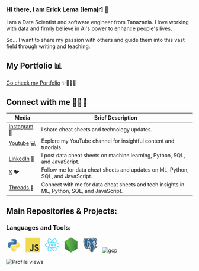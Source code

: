 ### Hi there, I am Erick Lema [lemajr] 👋

I am a Data Scientist and software engineer from Tanazania. I love working with data and firmly believe in AI's power to enhance people's lives. 

So... I want to share my passion with others and guide them into this vast field through writing and teaching. 

## **My Portfolio** 📊

[Go check my Portfolio](https://github.com/lemajr) ✨👨🏻‍💻


## **Connect with me** 🙋🏻‍♂️

| Media                | Brief Description                                              |
|----------------------|------------------------------------------------------|
| [Instagram](https://instagram.com/ericktek_) 💌     | I share cheat sheets and technology updates.                      |
| [Youtube](https://www.youtube.com/c/erickek)  💻      | Explore my YouTube channel for insightful content and tutorials. |
| [LinkedIn](https://linkedin.com/in/ericktek)  💼       | I post data cheat sheets on machine learning, Python, SQL, and JavaScript.|
| [X](https://twitter.com/ericktek) 🐦        | Follow me for data cheat sheets and updates on ML, Python, SQL, and JavaScript.|
| [Threads ](https://www.threads.net/@ericktek) 🧵        | Connect with me for data cheat sheets and tech insights in ML, Python, SQL, and JavaScript.|

## Main Repositories & Projects:

<h3 align="left">Languages and Tools:</h3>
<p align="left">
  <a href="https://www.python.org/" target="_blank" rel="noreferrer"><img src="https://raw.githubusercontent.com/devicons/devicon/master/icons/python/python-original.svg" alt="python" width="40" height="40"/></a>
  &nbsp;
  <a href="https://www.javascript.com/" target="_blank" rel="noreferrer"><img src="https://raw.githubusercontent.com/devicons/devicon/master/icons/javascript/javascript-original.svg" alt="javascript" width="40" height="40"/></a>
  &nbsp;
  <a href="https://reactjs.org/" target="_blank" rel="noreferrer"><img src="https://raw.githubusercontent.com/devicons/devicon/master/icons/react/react-original.svg" alt="react" width="40" height="40"/></a>
  &nbsp;
  <a href="https://nodejs.org/" target="_blank" rel="noreferrer"><img src="https://raw.githubusercontent.com/devicons/devicon/master/icons/nodejs/nodejs-original.svg" alt="nodejs" width="40" height="40"/></a>
  &nbsp;
  <a href="https://www.postgresql.org/" target="_blank" rel="noreferrer"><img src="https://raw.githubusercontent.com/devicons/devicon/master/icons/postgresql/postgresql-original.svg" alt="postgresql" width="40" height="40"/></a>
  &nbsp;
<a href="https://cloud.google.com" target="_blank" rel="noreferrer"> <img src="https://www.vectorlogo.zone/logos/google_cloud/google_cloud-icon.svg" alt="gcp" width="40" height="40"/> </a>

</p>



![Profile views](https://komarev.com/ghpvc/?username=rfeers&label=Profile%20views&color=blue&style=flat-square)


